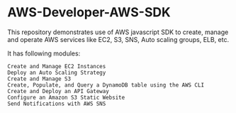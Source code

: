 # AWS-Developer-AWS-SDK
This repository demonstrates use of AWS javascript SDK to create, manage and operate AWS services like EC2, S3, SNS, Auto scaling groups, ELB, etc.

It has following modules:

    Create and Manage EC2 Instances
    Deploy an Auto Scaling Strategy
    Create and Manage S3
    Create, Populate, and Query a DynamoDB table using the AWS CLI
    Create and Deploy an API Gateway
    Configure an Amazon S3 Static Website
    Send Notifications with AWS SNS
